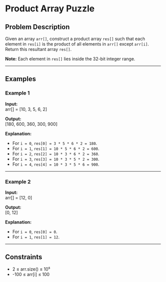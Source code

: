 # Product Array Puzzle

## Problem Description
Given an array `arr[]`, construct a product array `res[]` such that each element in `res[i]` is the product of all elements in `arr[]` except `arr[i]`. Return this resultant array `res[]`.  

**Note:** Each element in `res[]` lies inside the 32-bit integer range.

---

## Examples

### Example 1
**Input:**  
arr[] = [10, 3, 5, 6, 2]  

**Output:**  
[180, 600, 360, 300, 900]  

**Explanation:**  
- For `i = 0`, `res[0] = 3 * 5 * 6 * 2 = 180`.  
- For `i = 1`, `res[1] = 10 * 5 * 6 * 2 = 600`.  
- For `i = 2`, `res[2] = 10 * 3 * 6 * 2 = 360`.  
- For `i = 3`, `res[3] = 10 * 3 * 5 * 2 = 300`.  
- For `i = 4`, `res[4] = 10 * 3 * 5 * 6 = 900`.  

---

### Example 2
**Input:**  
arr[] = [12, 0]  

**Output:**  
[0, 12]  

**Explanation:**  
- For `i = 0`, `res[0] = 0`.  
- For `i = 1`, `res[1] = 12`.  

---

## Constraints
- 2 ≤ arr.size() ≤ 10⁵  
- -100 ≤ arr[i] ≤ 100  
